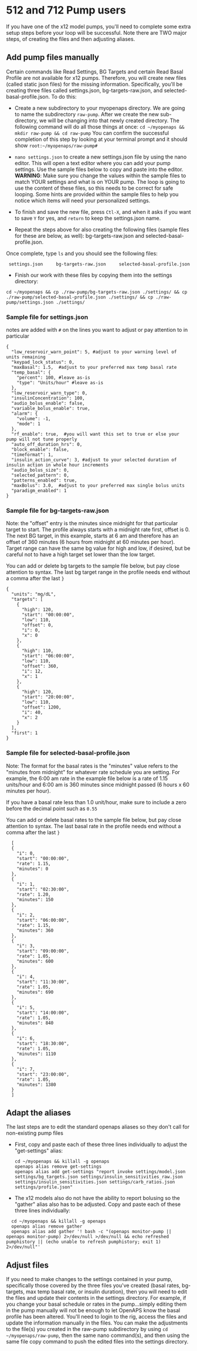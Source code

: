 # 512 and 712 Pump users

If you have one of the x12 model pumps, you'll need to complete some extra setup steps before your loop will be successful. Note there are TWO major steps, of creating the files and then adjusting aliases.

## Add pump files manually

Certain commands like Read Settings, BG Targets and certain Read Basal Profile are not available for x12 pumps.  Therefore, you will create new files (called static json files) for the missing information.  Specifically, you'll be creating three files called settings.json, bg-targets-raw.json, and selected-basal-profile.json.  To do this:
  
* Create a new subdirectory to your myopenaps directory.  We are going to name the subdirectory `raw-pump`.  After we create the new sub-directory, we will be changing into that newly created directory.  The following command will do all those things at once: `cd ~/myopenaps && mkdir raw-pump && cd raw-pump`  You can confirm the successful completion of this step by looking at your terminal prompt and it should show `root:~/myopenaps/raw-pump#`

* `nano settings.json` to create a new settings.json file by using the nano editor. This will open a text editor where you can add your pump settings.  Use the sample files below to copy and paste into the editor.  **WARNING**: Make sure you change the values within the sample files to match YOUR settings and what is on YOUR pump. The loop is going to use the content of these files, so this needs to be correct for safe looping.  Some hints are provided within the sample files to help you notice which items will need your personalized settings.

 * To finish and save the new file, press `Ctl-X`, and when it asks if you want to save `Y` for yes, and `return` to keep the settings.json name.
 
 * Repeat the steps above for also creating the following files (sample files for these are below, as well): bg-targets-raw.json and selected-basal-profile.json.
 
Once complete, type `ls` and you should see the following files:

```
 settings.json     bg-targets-raw.json     selected-basal-profile.json
```

* Finish our work with these files by copying them into the settings directory:

`cd ~/myopenaps && cp ./raw-pump/bg-targets-raw.json ./settings/ && cp ./raw-pump/selected-basal-profile.json ./settings/ && cp ./raw-pump/settings.json ./settings/`


### Sample file for settings.json

notes are added with `#` on the lines you want to adjust or pay attention to in particular

```
{
  "low_reservoir_warn_point": 5, #adjust to your warning level of units remaining
  "keypad_lock_status": 0, 
  "maxBasal": 1.5,  #adjust to your preferred max temp basal rate
  "temp_basal": {
    "percent": 100, #leave as-is
    "type": "Units/hour" #leave as-is
  }, 
  "low_reservoir_warn_type": 0, 
  "insulinConcentration": 100, 
  "audio_bolus_enable": false, 
  "variable_bolus_enable": true, 
  "alarm": {
    "volume": -1, 
    "mode": 1
  }, 
  "rf_enable": true,  #you will want this set to true or else your pump will not tune properly 
  "auto_off_duration_hrs": 0, 
  "block_enable": false, 
  "timeformat": 1, 
  "insulin_action_curve": 3, #adjust to your selected duration of insulin action in whole hour increments
  "audio_bolus_size": 0, 
  "selected_pattern": 0, 
  "patterns_enabled": true, 
  "maxBolus": 3.0,  #adjust to your preferred max single bolus units
  "paradigm_enabled": 1
}
```

### Sample file for bg-targets-raw.json

Note: the "offset" entry is the minutes since midnight for that particular target to start.  The profile always starts with a midnight rate first, offset is 0.  The next BG target, in this example, starts at 6 am and therefore has an offset of 360 minutes (6 hours from midnight at 60 minutes per hour).  Target range can have the same bg value for high and low, if desired, but be careful not to have a high target set lower than the low target.

You can add or delete bg targets to the sample file below, but pay close attention to syntax.  The last bg target range in the profile needs end without a comma after the last `}`

```
{
  "units": "mg/dL", 
  "targets": [
    {
      "high": 120, 
      "start": "00:00:00", 
      "low": 110, 
      "offset": 0, 
      "i": 0, 
      "x": 0
    }, 
    {
      "high": 110, 
      "start": "06:00:00", 
      "low": 110, 
      "offset": 360, 
      "i": 12, 
      "x": 1
    }, 
    {
      "high": 120, 
      "start": "20:00:00", 
      "low": 110, 
      "offset": 1200, 
      "i": 40, 
      "x": 2
    }
  ], 
  "first": 1
}
```

### Sample file for selected-basal-profile.json

Note:  The format for the basal rates is the "minutes" value refers to the "minutes from midnight" for whatever rate schedule you are setting.  For example, the 6:00 am rate in the example file below is a rate of 1.15 units/hour and 6:00 am is 360 minutes since midnight passed (6 hours x 60 minutes per hour).  

If you have a basal rate less than 1.0 unit/hour, make sure to include a zero before the decimal point such as `0.55`

You can add or delete basal rates to the sample file below, but pay close attention to syntax.  The last basal rate in the profile needs end without a comma after the last `}`

```
  [
  {
    "i": 0,
    "start": "00:00:00",
    "rate": 1.15,
    "minutes": 0
  },
  {
    "i": 1,
    "start": "02:30:00",
    "rate": 1.20,
    "minutes": 150
  },
  {
    "i": 2,
    "start": "06:00:00",
    "rate": 1.15,
    "minutes": 360
  },
  {
    "i": 3,
    "start": "09:00:00",
    "rate": 1.05,
    "minutes": 600
  },
  {
    "i": 4,
    "start": "11:30:00",
    "rate": 1.05,
    "minutes": 690
  },
  {
    "i": 5,
    "start": "14:00:00",
    "rate": 1.05,
    "minutes": 840
  },
  {
    "i": 6,
    "start": "18:30:00",
    "rate": 1.05,
    "minutes": 1110
  },
  {
    "i": 7,
    "start": "23:00:00",
    "rate": 1.05,
    "minutes": 1380
  }
  ]
```

## Adapt the aliases 

The last steps are to edit the standard openaps aliases so they don't call for non-existing pump files

* First, copy and paste each of these three lines individually to adjust the "get-settings" alias:
  
  ```
  cd ~/myopenaps && killall -g openaps
  openaps alias remove get-settings
  openaps alias add get-settings "report invoke settings/model.json settings/bg_targets.json settings/insulin_sensitivities_raw.json settings/insulin_sensitivities.json settings/carb_ratios.json settings/profile.json"
  ```
  
* The x12 models also do not have the ability to report bolusing so the "gather" alias also has to be adjusted. Copy and paste each of these three lines individually:
```
  cd ~/myopenaps && killall -g openaps
  openaps alias remove gather
  openaps alias add gather '! bash -c "(openaps monitor-pump || openaps monitor-pump) 2>/dev/null >/dev/null && echo refreshed    pumphistory || (echo unable to refresh pumphistory; exit 1) 2>/dev/null"'
```

## Adjust files

If you need to make changes to the settings contained in your pump, specifically those covered by the three files you've created (basal rates, bg-targets, max temp basal rate, or insulin duration), then you will need to edit the files and update their contents in the settings directory.  For example, if you change your basal schedule or rates in the pump...simply editing them in the pump manually will not be enough to let OpenAPS know the basal profile has been altered.  You'll need to login to the rig, access the files and update the information manually in the files.  You can make the adjustments to the file(s) you created in the raw-pump subdirectory by using `cd ~/myopenaps/raw-pump`, then the same nano command(s), and then using the same file copy command to push the edited files into the settings directory.
